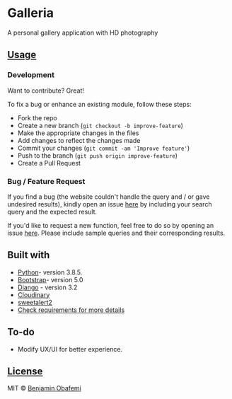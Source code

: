 # Galleria
A personal gallery application with HD photography


## [Usage](https://galleriaapplication.herokuapp.com/)

### Development

Want to contribute? Great!

To fix a bug or enhance an existing module, follow these steps:

- Fork the repo
- Create a new branch (`git checkout -b improve-feature`)
- Make the appropriate changes in the files
- Add changes to reflect the changes made
- Commit your changes (`git commit -am 'Improve feature'`)
- Push to the branch (`git push origin improve-feature`)
- Create a Pull Request

### Bug / Feature Request

If you find a bug (the website couldn't handle the query and / or gave undesired results), kindly open an issue [here](https://github.com/benjaminbills/galleria/issues/new) by including your search query and the expected result.

If you'd like to request a new function, feel free to do so by opening an issue [here](https://github.com/benjaminbills/galleria/issues/new). Please include sample queries and their corresponding results.

## Built with

- [Python](https://www.python.org/)- version 3.8.5.
- [Bootstrap](https://getbootstrap.com/)- version 5.0
- [Django](https://www.djangoproject.com/) - version 3.2
- [Cloudinary](https://cloudinary.com/)
- [sweetalert2](https://sweetalert2.github.io/)
- [Check requirements for more details](https://github.com/benjaminbills/galleria/blob/master/requirements.txt)

## To-do

- Modify UX/UI for better experience.

## [License](https://github.com/benjaminbills/galleria/blob/master/License)

MIT © [Benjamin Obafemi ](https://github.com/benjaminbills)
